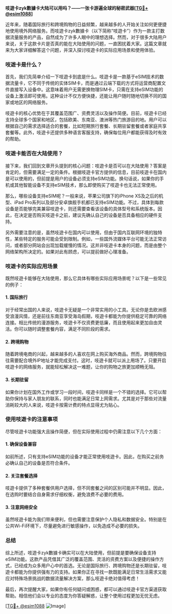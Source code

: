 **吱遊卡zyk數據卡大陆可以用吗？——一张卡游遍全球的秘密武器[[TG💪+ @esim1088](https://t.me/s/esim1088)]**

近年来，随着国际旅行和跨境购物的日益频繁，越来越多的人开始关注如何更便捷地使用境外网络服务。而吱遊卡zyk數據卡（以下简称“吱遊卡”）作为一款主打数据流量服务的产品，自然成为了许多人眼中的理想选择。然而，对于很多大陆用户来说，关于这款卡片是否真的能在大陆使用的问题，一直困扰着大家。这篇文章就来为大家详细解答这个问题，并深入探讨吱遊卡的实际应用场景和使用体验。

### 吱遊卡是什么？

首先，我们先简单介绍一下吱遊卡到底是什么。吱遊卡是一款基于eSIM技术的数据流量卡，它不同于传统的实体SIM卡，而是通过云端下载的方式将运营商配置文件直接写入设备中。这意味着用户无需更换物理SIM卡，只需在支持eSIM功能的设备上激活即可使用。这种设计不仅方便快捷，还能让用户随时随地切换不同的国家或地区的网络服务。

吱遊卡的核心优势在于其覆盖范围广、资费灵活以及操作简便。目前，吱遊卡已经支持全球多个国家和地区，包括欧美、东南亚、澳洲等热门旅游目的地。用户可以根据自己的需求选择适合的套餐，比如短期旅行套餐、长期驻留套餐或者家庭共享套餐等。此外，吱遊卡还提供多种语言客服支持，确保每位用户都能获得及时有效的帮助。

### 吱遊卡能否在大陆使用？

接下来，我们回到文章开头提到的核心问题：吱遊卡是否可以在大陆使用？答案是肯定的，但需要满足一定的条件。根据吱遊卡官方提供的信息，目前吱遊卡在国内是可以使用的，但前提是用户的设备必须支持eSIM功能。换句话说，如果你的手机或其他智能设备不支持eSIM技术，那么即使购买了吱遊卡也无法正常使用。

那么，哪些设备支持eSIM呢？一般来说，苹果公司旗下的iPhone XS及之后的机型、iPad Pro系列以及部分安卓旗舰手机都已支持eSIM功能。不过，具体到每款设备是否能够完美兼容吱遊卡，则还需要查看该设备的具体型号和系统版本。因此，在决定是否购买吱遊卡之前，建议先确认自己的设备是否具备相应的硬件支持。

另外需要注意的是，虽然吱遊卡在国内可以使用，但由于国内互联网环境的独特性，某些特定的服务可能会受到限制。例如，一些国外流媒体平台可能无法正常访问，或者部分网站会出现加载缓慢的情况。这并非吱遊卡本身的问题，而是由整个网络架构所决定的。如果对此有顾虑，可以提前做好心理准备。

### 吱遊卡的实际应用场景

既然吱遊卡能够在大陆使用，那么它具体有哪些实际应用场景呢？以下是一些常见的例子：

#### 1. 国际旅行
对于经常出国的人来说，吱遊卡无疑是一个非常实用的小工具。无论你是去欧洲感受浪漫风情，还是前往东南亚享受海岛假期，吱遊卡都能为你提供稳定可靠的网络连接。相比传统的漫游服务，吱遊卡不仅资费更低廉，而且使用起来更加自由灵活。你可以随时调整套餐内容，满足不同阶段的需求。

#### 2. 跨境购物
随着跨境电商的兴起，越来越多的人喜欢在网上购买海外商品。然而，跨境购物往往需要配合境外IP地址才能完成支付。这时，吱遊卡就可以派上用场了。只要开启吱遊卡的网络服务，就能轻松解决这一难题，让你的购物之旅更加顺畅无阻。

#### 3. 长期驻留
如果你计划在国外工作或学习一段时间，吱遊卡同样是一个不错的选择。它可以帮助你保持与家人朋友的联系，同时也能满足日常上网需求。尤其是对于那些对流量消耗较大的人来说，吱遊卡按需计费的特点显得尤为贴心。

### 使用吱遊卡的注意事项

尽管吱遊卡功能强大且操作简便，但在实际使用过程中仍需注意以下几个方面：

#### 1. 确保设备兼容
如前所述，只有支持eSIM功能的设备才能正常使用吱遊卡。因此，在购买之前务必确认自己的设备是否符合条件。

#### 2. 关注套餐选择
吱遊卡提供了多种套餐供用户选择，但不同套餐之间的区别可能并不明显。因此，在选购时要结合自身需求仔细权衡，避免浪费不必要的费用。

#### 3. 注意网络安全
虽然吱遊卡能为我们带来便利，但也需要注意保护个人隐私和数据安全。特别是在公共Wi-Fi环境下，尽量避免进行敏感操作，以免造成不必要的损失。

### 总结

综上所述，吱遊卡zyk數據卡确实可以在大陆使用，但前提是要确保设备支持eSIM功能。这款产品凭借其广泛的覆盖范围、灵活的资费方案以及便捷的操作方式，已经成为众多用户心中的首选。无论是国际旅行、跨境购物还是长期驻留，吱遊卡都能为你提供强有力的支持。如果你正在寻找一款既能满足日常生活需求又能应对特殊场景挑战的数据流量解决方案，那么吱遊卡绝对值得考虑！

最后，再次提醒大家，如果你有任何疑问或困惑，都可以通过吱遊卡官方渠道获取帮助。相信他们会以专业的态度为你答疑解惑，让整个使用过程更加无忧无虑。

[[TG💪+ @esim1088](https://t.me/s/esim1088) ![Image](https://i.postimg.cc/4NQfJmqS/Snipaste-2025-05-13-00-14-12.png)]